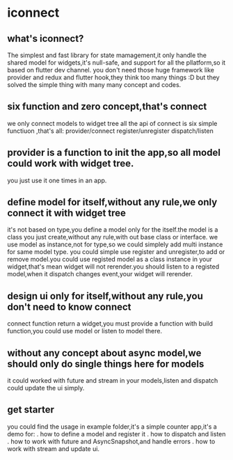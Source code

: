# iconnect

## what's iconnect?
The simplest and fast library for state mamagement,it only handle the shared model for widgets,it's null-safe, and support for all the pllatform,so it based on flutter dev channel.
you don't need those huge framework like provider and redux and flutter hook,they think too many things :D
but they solved the simple thing with many many concept and codes.


## six function and zero concept,that's connect
we only connect models to widget tree all the api of connect is six simple functiuon ,that's all:
provider/connect
register/unregister
dispatch/listen

## provider is a function to init the app,so all model could work with widget tree.
you just use it one times in an app.

## define model for itself,without any rule,we only connect it with widget tree
 it's not based on type,you define a model only for the itself.the model is a class you just create,without any rule,with out base class or interface.
 we use model as instance,not for type,so we could simplely add multi instance for same model type.
 you could simple use register and unregister,to add or remove model.you could use registed model as a class instance in your widget,that's mean widget will not rerender.you should listen to a registed model,when it dispatch changes event,your widget will rerender.

## design ui only for itself,without any rule,you don't need to know connect
  connect function return a widget,you must provide a function with build function,you could use model or listen to model there.

## without any concept about async model,we should only do single things here for models
  it could worked with future and stream in your models,listen and dispatch could update the ui simply.

## get starter
you could find the usage in example folder,it's a simple counter app,it's a demo for:
. how to define a model and register it
. how to dispatch and listen
. how to work with future and AsyncSnapshot,and handle errors
. how to work with stream and update ui.
